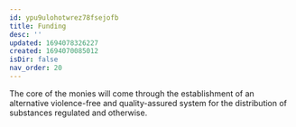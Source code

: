 ```yaml
---
id: ypu9ulohotwrez78fsejofb
title: Funding
desc: ''
updated: 1694078326227
created: 1694070085012
isDir: false
nav_order: 20
---
```


The core of the monies will come through the establishment of an alternative violence-free and quality-assured system for the distribution of substances regulated and otherwise.